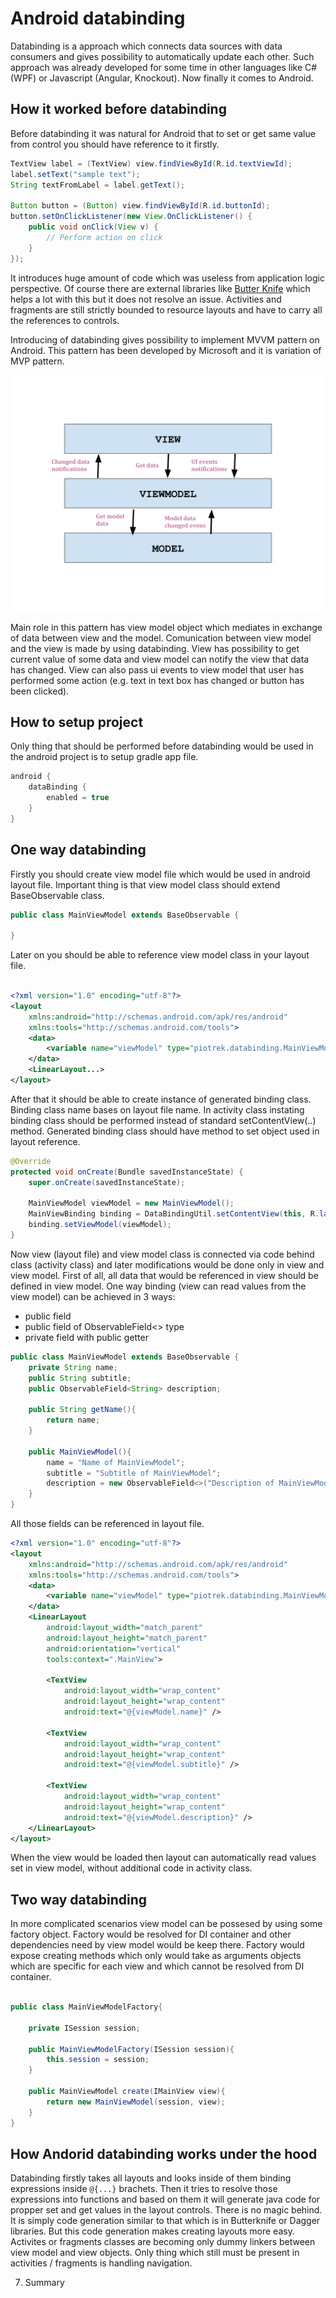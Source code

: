 Android databinding
==========================================================

Databinding is a approach which connects data sources with data consumers and gives possibility to automatically update each other. Such approach was already developed for some time in other languages like C# (WPF) or Javascript (Angular, Knockout). Now finally it comes to Android.

How it worked before databinding
----------------------------------------------------------

Before databinding it was natural for Android that to set or get same value from control you should have reference to it firstly. 

```java
TextView label = (TextView) view.findViewById(R.id.textViewId);
label.setText("sample text");
String textFromLabel = label.getText();

Button button = (Button) view.findViewById(R.id.buttonId);
button.setOnClickListener(new View.OnClickListener() {
    public void onClick(View v) {
        // Perform action on click
    }
});
```

It introduces huge amount of code which was useless from application logic perspective. Of course there are external libraries like [Butter Knife](http://jakewharton.github.io/butterknife/) which helps a lot with this but it does not resolve an issue. Activities and fragments are still strictly bounded to resource layouts and have to carry all the references to controls.

Introducing of databinding gives possibility to implement MVVM pattern on Android. This pattern has been developed by Microsoft and it is variation of MVP pattern.

![](mvvm.svg)

Main role in this pattern has view model object which mediates in exchange of data between view and the model. Comunication between view model and the view is made by using databinding. View has possibility to get current value of some data and view model can notify the view that data has changed. View can also pass ui events to view model that user has performed some action (e.g. text in text box has changed or button has been clicked).

How to setup project
-------------------------------------------------------------

Only thing that should be performed before databinding would be used in the android project is to setup gradle app file.

```gradle
android {
    dataBinding {
        enabled = true
    }
}
```

One way databinding
-------------------------------------------------------

Firstly you should create view model file which would be used in android layout file. Important thing is that view model class should extend BaseObservable class.

```java
public class MainViewModel extends BaseObservable {
    
}
```
Later on you should be able to reference view model class in your layout file.

```xml

<?xml version="1.0" encoding="utf-8"?>
<layout
    xmlns:android="http://schemas.android.com/apk/res/android"
    xmlns:tools="http://schemas.android.com/tools">
    <data>
        <variable name="viewModel" type="piotrek.databinding.MainViewModel"/>
    </data>
    <LinearLayout...>
</layout>
```

After that it should be able to create instance of generated binding class. Binding class name bases on layout file name. In activity class instating binding class should be performed instead of standard setContentView(..) method. Generated binding class should have method to set object used in layout reference.

```java
@Override
protected void onCreate(Bundle savedInstanceState) {
    super.onCreate(savedInstanceState);

    MainViewModel viewModel = new MainViewModel();
    MainViewBinding binding = DataBindingUtil.setContentView(this, R.layout.main_view);
    binding.setViewModel(viewModel);
}
```

Now view (layout file) and view model class is connected via code behind class (activity class) and later modifications would be done only in view and view model. First of all, all data that would be referenced in view should be defined in view model. One way binding (view can read values from the view model) can be achieved in 3 ways:

- public field
- public field of ObservableField<> type
- private field with public getter

```java
public class MainViewModel extends BaseObservable {
    private String name;
    public String subtitle;
    public ObservableField<String> description;

    public String getName(){
        return name;
    }

    public MainViewModel(){
        name = "Name of MainViewModel";
        subtitle = "Subtitle of MainViewModel";
        description = new ObservableField<>("Description of MainViewModel");
    }
}
```

All those fields can be referenced in layout file.

```xml
<?xml version="1.0" encoding="utf-8"?>
<layout
    xmlns:android="http://schemas.android.com/apk/res/android"
    xmlns:tools="http://schemas.android.com/tools">
    <data>
        <variable name="viewModel" type="piotrek.databinding.MainViewModel"/>
    </data>
    <LinearLayout
        android:layout_width="match_parent"
        android:layout_height="match_parent"
        android:orientation="vertical"
        tools:context=".MainView">

        <TextView
            android:layout_width="wrap_content"
            android:layout_height="wrap_content"
            android:text="@{viewModel.name}" />

        <TextView
            android:layout_width="wrap_content"
            android:layout_height="wrap_content"
            android:text="@{viewModel.subtitle}" />

        <TextView
            android:layout_width="wrap_content"
            android:layout_height="wrap_content"
            android:text="@{viewModel.description}" />
    </LinearLayout>
</layout>

```

When the view would be loaded then layout can automatically read values set in view model, without additional code in activity class.


Two way databinding
--------------------------------------------------

In more complicated scenarios view model can be possesed by using some factory object. Factory would be resolved for DI container and other dependencies need by view model would be keep there. Factory would expose creating methods which only would take as arguments objects which are specific for each view and which cannot be resolved from DI container.

```java

public class MainViewModelFactory{
    
    private ISession session;
    
    public MainViewModelFactory(ISession session){
        this.session = session;
    }
    
    public MainViewModel create(IMainView view){
        return new MainViewModel(session, view);        
    }
}


```

How Andorid databinding works under the hood
--------------------------------------------------

Databinding firstly takes all layouts and looks inside of them binding expressions inside `@{...}` brachets. Then it tries to resolve those expressions into functions and based on them it will generate java code for propper set and get values in the layout controls. There is no magic behind. It is simply code generation similar to that which is in Butterknife or Dagger libraries. But this code generation makes creating layouts more easy. Activites or fragments classes are becoming only dummy linkers between view model and view objects. Only thing which still must be present in activities / fragments is handling navigation.
 
7. Summary